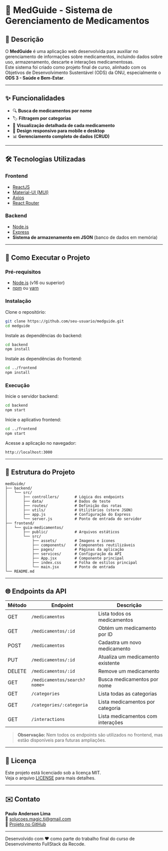 # 💊 MedGuide - Sistema de Gerenciamento de Medicamentos

## 📝 Descrição

O **MedGuide** é uma aplicação web desenvolvida para auxiliar no gerenciamento de informações sobre medicamentos, incluindo dados sobre uso, armazenamento, descarte e interações medicamentosas.  
Este sistema foi criado como projeto final de curso, alinhado com os Objetivos de Desenvolvimento Sustentável (ODS) da ONU, especialmente o **ODS 3 - Saúde e Bem-Estar**.

---

## ✨ Funcionalidades

- 🔍 **Busca de medicamentos por nome**
- 🏷️ **Filtragem por categorias**
- 📄 **Visualização detalhada de cada medicamento**
- 📱 **Design responsivo para mobile e desktop**
- 📊 **Gerenciamento completo de dados (CRUD)**

---

## 🛠️ Tecnologias Utilizadas

### Frontend

- [ReactJS](https://react.dev/)
- [Material-UI (MUI)](https://mui.com/)
- [Axios](https://axios-http.com/)
- [React Router](https://reactrouter.com/)

### Backend

- [Node.js](https://nodejs.org/)
- [Express](https://expressjs.com/)
- **Sistema de armazenamento em JSON** (banco de dados em memória)

---

## 🚀 Como Executar o Projeto

### Pré-requisitos

- [Node.js](https://nodejs.org/) (v16 ou superior)
- [npm](https://www.npmjs.com/) ou [yarn](https://yarnpkg.com/)

### Instalação

Clone o repositório:

```bash
git clone https://github.com/seu-usuario/medguide.git
cd medguide
```

Instale as dependências do backend:

```bash
cd backend
npm install
```

Instale as dependências do frontend:

```bash
cd ../frontend
npm install
```

### Execução

Inicie o servidor backend:

```bash
cd backend
npm start
```

Inicie o aplicativo frontend:

```bash
cd ../frontend
npm start
```

Acesse a aplicação no navegador:

```
http://localhost:3000
```

---

## 📂 Estrutura do Projeto

```
medGuide/
├── backend/
│   └── src/
│       ├── controllers/       # Lógica dos endpoints
│       ├── data/              # Dados de teste
│       ├── routes/            # Definição das rotas
│       ├── utils/             # Utilitários (store JSON)
│       ├── app.js             # Configuração do Express
│       └── server.js          # Ponto de entrada do servidor
├── frontend/
│   └── guia-medicamentos/
│       ├── public/            # Arquivos estáticos
│       └── src/
│           ├── assets/        # Imagens e ícones
│           ├── components/    # Componentes reutilizáveis
│           ├── pages/         # Páginas da aplicação
│           ├── services/      # Configuração da API
│           ├── App.jsx        # Componente principal
│           ├── index.css      # Folha de estilos principal
│           └── main.jsx       # Ponto de entrada
└── README.md
```

---

## 🌐 Endpoints da API

| Método | Endpoint                       | Descrição                                 |
|--------|------------------------------- |-------------------------------------------|
| GET    | `/medicamentos`                | Lista todos os medicamentos               |
| GET    | `/medicamentos/:id`            | Obtém um medicamento por ID               |
| POST   | `/medicamentos`                | Cadastra um novo medicamento              |
| PUT    | `/medicamentos/:id`            | Atualiza um medicamento existente         |
| DELETE | `/medicamentos/:id`            | Remove um medicamento                     |
| GET    | `/medicamentos/search?nome=`   | Busca medicamentos por nome               |
| GET    | `/categories`                  | Lista todas as categorias                 |
| GET    | `/categories/:categoria`       | Lista medicamentos por categoria          |
| GET    | `/interactions`                | Lista medicamentos com interações         |

> **Observação:** Nem todos os endpoints são utilizados no frontend, mas estão disponíveis para futuras ampliações.

---

## 📄 Licença

Este projeto está licenciado sob a licença MIT.  
Veja o arquivo [LICENSE](LICENSE) para mais detalhes.

---

## ✉️ Contato

**Paulo Anderson Lima**  
📧 solucoes.magic.ti@gmail.com  
🔗 [Projeto no GitHub](https://github.com/Pucapuka/medGuide)

---

Desenvolvido com ❤️ como parte do trabalho final do curso de Desenvolvimento FullStack da Recode.